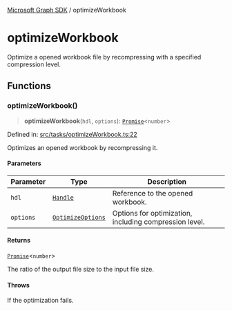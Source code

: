 [Microsoft Graph SDK](README.md) / optimizeWorkbook

# optimizeWorkbook

Optimize a opened workbook file by recompressing with a specified compression level.

## Functions

### optimizeWorkbook()

> **optimizeWorkbook**(`hdl`, `options`): [`Promise`](https://developer.mozilla.org/docs/Web/JavaScript/Reference/Global_Objects/Promise)\<`number`\>

Defined in: [src/tasks/optimizeWorkbook.ts:22](https://github.com/Future-Secure-AI/sharepoint-workbook/blob/main/src/tasks/optimizeWorkbook.ts#L22)

Optimizes an opened workbook by recompressing it.

#### Parameters

| Parameter | Type | Description |
| ------ | ------ | ------ |
| `hdl` | [`Handle`](Handle.md#handle) | Reference to the opened workbook. |
| `options` | [`OptimizeOptions`](OptimizeOptions.md#optimizeoptions) | Options for optimization, including compression level. |

#### Returns

[`Promise`](https://developer.mozilla.org/docs/Web/JavaScript/Reference/Global_Objects/Promise)\<`number`\>

The ratio of the output file size to the input file size.

#### Throws

If the optimization fails.
